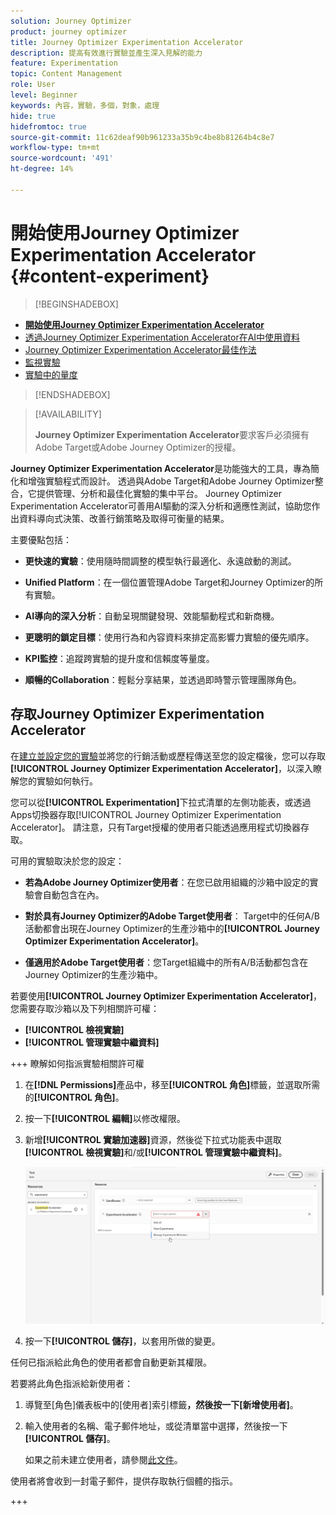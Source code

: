 ```yaml
---
solution: Journey Optimizer
product: journey optimizer
title: Journey Optimizer Experimentation Accelerator
description: 提高有效進行實驗並產生深入見解的能力
feature: Experimentation
topic: Content Management
role: User
level: Beginner
keywords: 內容，實驗，多個，對象，處理
hide: true
hidefromtoc: true
source-git-commit: 11c62deaf90b961233a35b9c4be8b81264b4c8e7
workflow-type: tm+mt
source-wordcount: '491'
ht-degree: 14%

---
```


# 開始使用Journey Optimizer Experimentation Accelerator {#content-experiment}

>[!BEGINSHADEBOX]

* **[開始使用Journey Optimizer Experimentation Accelerator](experiment-accelerator.md)**
* [透過Journey Optimizer Experimentation Accelerator在AI中使用資料](experiment-accelerator-security.md)
* [Journey Optimizer Experimentation Accelerator最佳作法](experiment-accelerator-best-practices.md)
* [監視實驗](experiment-accelerator-monitor.md)
* [實驗中的量度](experiment-accelerator-metrics.md)

>[!ENDSHADEBOX]

>[!AVAILABILITY]
>
>**Journey Optimizer Experimentation Accelerator**&#x200B;要求客戶必須擁有Adobe Target或Adobe Journey Optimizer的授權。

**Journey Optimizer Experimentation Accelerator**&#x200B;是功能強大的工具，專為簡化和增強實驗程式而設計。 透過與Adobe Target和Adobe Journey Optimizer整合，它提供管理、分析和最佳化實驗的集中平台。 Journey Optimizer Experimentation Accelerator可善用AI驅動的深入分析和適應性測試，協助您作出資料導向式決策、改善行銷策略及取得可衡量的結果。

主要優點包括：

* **更快速的實驗**：使用隨時間調整的模型執行最適化、永遠啟動的測試。

* **Unified Platform**：在一個位置管理Adobe Target和Journey Optimizer的所有實驗。

* **AI導向的深入分析**：自動呈現關鍵發現、效能驅動程式和新商機。

* **更聰明的鎖定目標**：使用行為和內容資料來排定高影響力實驗的優先順序。

* **KPI監控**：追蹤跨實驗的提升度和信賴度等量度。

* **順暢的Collaboration**：輕鬆分享結果，並透過即時警示管理團隊角色。

## 存取Journey Optimizer Experimentation Accelerator

在[建立並設定您的實驗](content-experiment.md)並將您的行銷活動或歷程傳送至您的設定檔後，您可以存取&#x200B;**[!UICONTROL Journey Optimizer Experimentation Accelerator]**，以深入瞭解您的實驗如何執行。

您可以從&#x200B;**[!UICONTROL Experimentation]**&#x200B;下拉式清單的左側功能表，或透過Apps切換器存取[!UICONTROL Journey Optimizer Experimentation Accelerator]。 請注意，只有Target授權的使用者只能透過應用程式切換器存取。

可用的實驗取決於您的設定：

* **若為Adobe Journey Optimizer使用者**：在您已啟用組織的沙箱中設定的實驗會自動包含在內。

* **對於具有Journey Optimizer的Adobe Target使用者**： Target中的任何A/B活動都會出現在Journey Optimizer的生產沙箱中的&#x200B;**[!UICONTROL Journey Optimizer Experimentation Accelerator]**。

* **僅適用於Adobe Target使用者**：您Target組織中的所有A/B活動都包含在Journey Optimizer的生產沙箱中。

若要使用&#x200B;**[!UICONTROL Journey Optimizer Experimentation Accelerator]**，您需要存取沙箱以及下列相關許可權：

* **[!UICONTROL 檢視實驗]**
* **[!UICONTROL 管理實驗中繼資料]**

+++ 瞭解如何指派實驗相關許可權

1. 在&#x200B;**[!DNL Permissions]**&#x200B;產品中，移至&#x200B;**[!UICONTROL 角色]**&#x200B;標籤，並選取所需的&#x200B;**[!UICONTROL 角色]**。

1. 按一下&#x200B;**[!UICONTROL 編輯]**&#x200B;以修改權限。

1. 新增&#x200B;**[!UICONTROL 實驗加速器]**&#x200B;資源，然後從下拉式功能表中選取&#x200B;**[!UICONTROL 檢視實驗]**&#x200B;和/或&#x200B;**[!UICONTROL 管理實驗中繼資料]**。

   ![](assets/permissions-experiment.png)

1. 按一下&#x200B;**[!UICONTROL 儲存]**，以套用所做的變更。

任何已指派給此角色的使用者都會自動更新其權限。

若要將此角色指派給新使用者：

1. 導覽至[角色]儀表板中的[使用者]索引標籤&#x200B;****，然後按一下[新增使用者]****。

1. 輸入使用者的名稱、電子郵件地址，或從清單當中選擇，然後按一下&#x200B;**[!UICONTROL 儲存]**。

   如果之前未建立使用者，請參閱[此文件](https://experienceleague.adobe.com/zh-hant/docs/experience-platform/access-control/abac/permissions-ui/users)。

使用者將會收到一封電子郵件，提供存取執行個體的指示。

+++

<!--table style="table-layout:fixed"><tr style="border: 0;">
<td><img alt="Overview" href="experiment-accelerator-overview.md" src="assets/do-not-localize/experiments-2.jpeg">
<div align="center"><p><strong><a href="experiment-accelerator-overview.md">Overview</a></strong></p></div></td>
<td><img alt="Experiments" href="experiment-accelerator-monitor.md" src="assets/do-not-localize/experiment-overview.jpeg">
<div align="center"><p><strong><a href="experiment-accelerator-monitor.md">Experiments</a></strong></p></div></td>
<td><img alt="Metrics" href="experiment-accelerator-metrics.md" src="assets/do-not-localize/experiment-metrics.png">
<div align="center"><p><strong><a href="experiment-accelerator-metrics.md">Metrics</a></strong></p></div></td>
</tr></table-->
